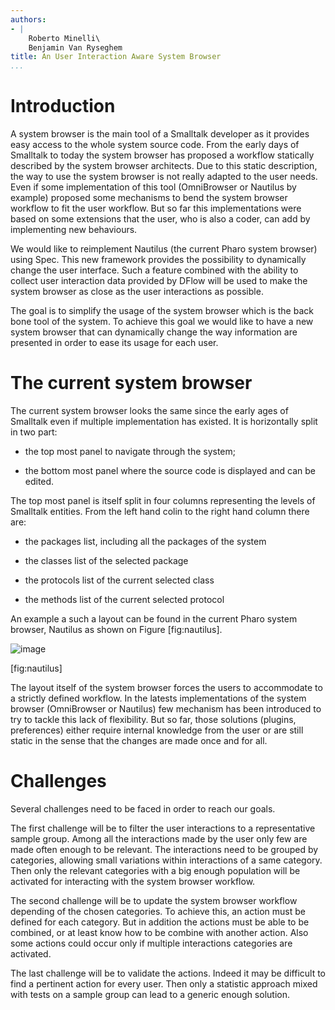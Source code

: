 ```yaml
---
authors:
- |
    Roberto Minelli\
    Benjamin Van Ryseghem
title: An User Interaction Aware System Browser
...
```


Introduction
============

A system browser is the main tool of a Smalltalk developer as it
provides easy access to the whole system source code. From the early
days of Smalltalk to today the system browser has proposed a workflow
statically described by the system browser architects. Due to this
static description, the way to use the system browser is not really
adapted to the user needs. Even if some implementation of this tool
(OmniBrowser or Nautilus by example) proposed some mechanisms to bend
the system browser workflow to fit the user workflow. But so far this
implementations were based on some extensions that the user, who is also
a coder, can add by implementing new behaviours.

We would like to reimplement Nautilus (the current Pharo system browser)
using Spec. This new framework provides the possibility to dynamically
change the user interface. Such a feature combined with the ability to
collect user interaction data provided by DFlow will be used to make the
system browser as close as the user interactions as possible.

The goal is to simplify the usage of the system browser which is the
back bone tool of the system. To achieve this goal we would like to have
a new system browser that can dynamically change the way information are
presented in order to ease its usage for each user.

The current system browser
==========================

The current system browser looks the same since the early ages of
Smalltalk even if multiple implementation has existed. It is
horizontally split in two part:

-   the top most panel to navigate through the system;

-   the bottom most panel where the source code is displayed and can be
    edited.

The top most panel is itself split in four columns representing the
levels of Smalltalk entities. From the left hand colin to the right hand
column there are:

-   the packages list, including all the packages of the system

-   the classes list of the selected package

-   the protocols list of the current selected class

-   the methods list of the current selected protocol

An example a such a layout can be found in the current Pharo system
browser, Nautilus as shown on Figure [fig:nautilus].

![image](figures/Nautilus)

[fig:nautilus]

The layout itself of the system browser forces the users to accommodate
to a strictly defined workflow. In the latests implementations of the
system browser (OmniBrowser or Nautilus) few mechanism has been
introduced to try to tackle this lack of flexibility. But so far, those
solutions (plugins, preferences) either require internal knowledge from
the user or are still static in the sense that the changes are made once
and for all.

Challenges
==========

Several challenges need to be faced in order to reach our goals.

The first challenge will be to filter the user interactions to a
representative sample group. Among all the interactions made by the user
only few are made often enough to be relevant. The interactions need to
be grouped by categories, allowing small variations within interactions
of a same category. Then only the relevant categories with a big enough
population will be activated for interacting with the system browser
workflow.

The second challenge will be to update the system browser workflow
depending of the chosen categories. To achieve this, an action must be
defined for each category. But in addition the actions must be able to
be combined, or at least know how to be combine with another action.
Also some actions could occur only if multiple interactions categories
are activated.

The last challenge will be to validate the actions. Indeed it may be
difficult to find a pertinent action for every user. Then only a
statistic approach mixed with tests on a sample group can lead to a
generic enough solution.
